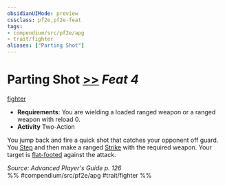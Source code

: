```yaml
---
obsidianUIMode: preview
cssclass: pf2e,pf2e-feat
tags:
- compendium/src/pf2e/apg
- trait/fighter
aliases: ["Parting Shot"]
---
```

# Parting Shot  [>>](/rules/core-rulebook/chapter-9-playing-the-game.md#Actions "Two-Action") *Feat 4*  
[fighter](/rules/traits/fighter.md)  

- **Requirements**: You are wielding a loaded ranged weapon or a ranged weapon with reload 0.
- **Activity** Two-Action

You jump back and fire a quick shot that catches your opponent off guard. You [Step](/rules/actions/step.md) and then make a ranged [Strike](/rules/actions/strike.md) with the required weapon. Your target is [flat-footed](/rules/conditions.md#Flat-footed) against the attack.

*Source: Advanced Player's Guide p. 126*  
%% #compendium/src/pf2e/apg #trait/fighter %%